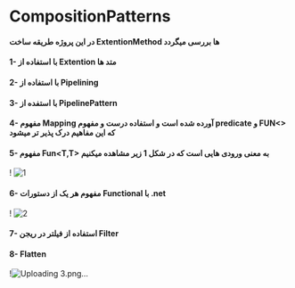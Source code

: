 # CompositionPatterns
#### در این پروژه طریقه ساخت ExtentionMethod ها بررسی میگردد 
#### 1- با استفاده از Extention متد ها 
#### 2- با استفاده از Pipelining
#### 3- با استفده از PipelinePattern

#### 4- مفهوم Mapping آورده شده است و استفاده درست و مفهوم predicate و FUN<> که این مفاهیم درک پذیر تر میشود 
#### 5- مفهوم Fun<T,T> به معنی ورودی هایی است که در شکل 1 زیر مشاهده میکنیم 
! ![1](https://github.com/Ramin9072/CompositionPatterns/assets/25898915/da398993-c0d1-44ab-bbbb-b6634628aaef) 
#### 6- مفهوم هر یک از دستورات Functional با .net 
! ![2](https://github.com/Ramin9072/CompositionPatterns/assets/25898915/2fc2cdf4-53c5-4454-b60a-9a5e1750014b) 
#### 7- استفاده از فیلتر در ریجن Filter
#### 8- Flatten 
!![Uploading 3.png…]()



